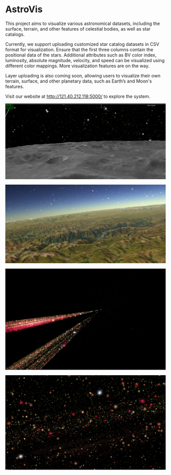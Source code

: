 # AstroVis

This project aims to visualize various astronomical datasets, including the surface, terrain, and other features of celestial bodies, as well as star catalogs.

Currently, we support uploading customized star catalog datasets in CSV format for visualization. Ensure that the first three columns contain the positional data of the stars. Additional attributes such as BV color index, luminosity, absolute magnitude, velocity, and speed can be visualized using different color mappings. More visualization features are on the way.

Layer uploading is also coming soon, allowing users to visualize their own terrain, surface, and other planetary data, such as Earth’s and Moon's features.

Visit our website at http://121.40.212.118:5000/ to explore the system.

![image-20250211115756894](readmeImages/image-20250211115756894.png)

![image-20250211122116987](readmeImages/image-20250211122116987.png)

![image-20250211122005030](readmeImages/image-20250211122005030.png)



![image-20250211122212990](readmeImages/image-20250211122212990.png)